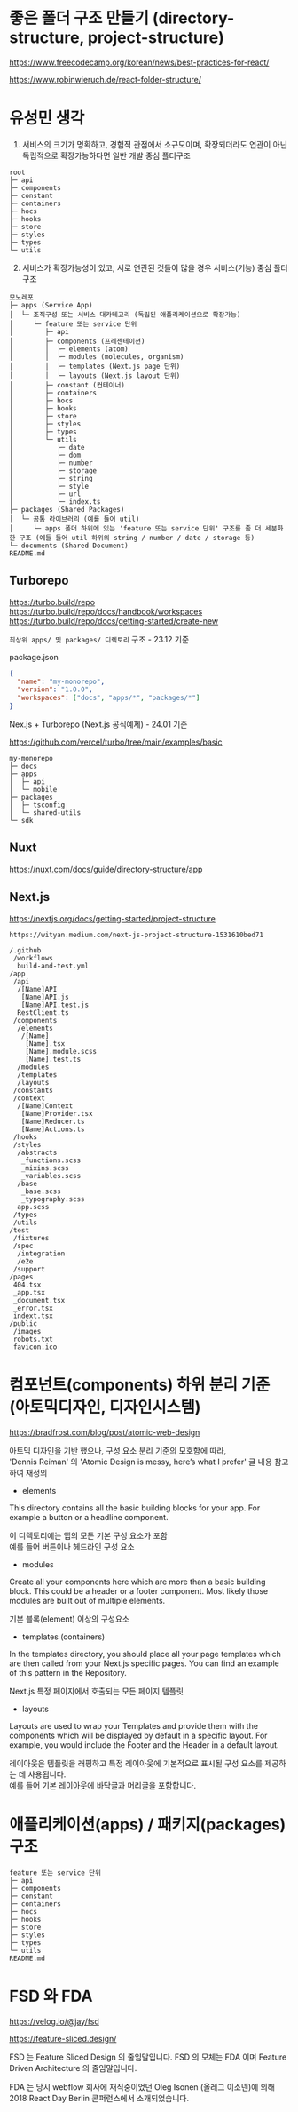 # 좋은 폴더 구조 만들기 (directory-structure, project-structure)

https://www.freecodecamp.org/korean/news/best-practices-for-react/

https://www.robinwieruch.de/react-folder-structure/

# 유성민 생각

1. 서비스의 크기가 명확하고, 경험적 관점에서 소규모이며, 확장되더라도 연관이 아닌 독립적으로 확장가능하다면 일반 개발 중심 폴더구조

```
root
├─ api
├─ components
├─ constant
├─ containers
├─ hocs
├─ hooks
├─ store
├─ styles
├─ types
└─ utils
```

2. 서비스가 확장가능성이 있고, 서로 연관된 것들이 많을 경우 서비스(기능) 중심 폴더구조

```
모노레포
├─ apps (Service App)
│  └─ 조직구성 또는 서비스 대카테고리 (독립된 애플리케이션으로 확장가능)
│     └─ feature 또는 service 단위
│        ├─ api
│        ├─ components (프레젠테이션)
│        │  ├─ elements (atom)
│        │  ├─ modules (molecules, organism)
│        │  ├─ templates (Next.js page 단위)
│        │  └─ layouts (Next.js layout 단위)
│        ├─ constant (컨테이너)
│        ├─ containers
│        ├─ hocs
│        ├─ hooks
│        ├─ store
│        ├─ styles
│        ├─ types
│        └─ utils
│           ├─ date
│           ├─ dom
│           ├─ number
│           ├─ storage
│           ├─ string
│           ├─ style
│           ├─ url
│           └─ index.ts
├─ packages (Shared Packages)
│  └─ 공통 라이브러리 (예를 들어 util)
│     └─ apps 폴더 하위에 있는 'feature 또는 service 단위' 구조를 좀 더 세분화한 구조 (예들 들어 util 하위의 string / number / date / storage 등)
└─ documents (Shared Document)
README.md
```

## Turborepo

https://turbo.build/repo  
https://turbo.build/repo/docs/handbook/workspaces  
https://turbo.build/repo/docs/getting-started/create-new

`최상위 apps/ 및 packages/ 디렉토리` 구조 - 23.12 기준

package.json

```json
{
  "name": "my-monorepo",
  "version": "1.0.0",
  "workspaces": ["docs", "apps/*", "packages/*"]
}
```

Nex.js + Turborepo (Next.js 공식예제) - 24.01 기준

https://github.com/vercel/turbo/tree/main/examples/basic

```
my-monorepo
├─ docs
├─ apps
│  ├─ api
│  └─ mobile
├─ packages
│  ├─ tsconfig
│  └─ shared-utils
└─ sdk
```

## Nuxt

https://nuxt.com/docs/guide/directory-structure/app

## Next.js

https://nextjs.org/docs/getting-started/project-structure

`https://wityan.medium.com/next-js-project-structure-1531610bed71`

```
/.github
 /workflows
  build-and-test.yml
/app
 /api
  /[Name]API
   [Name]API.js
   [Name]API.test.js
  RestClient.ts
 /components
  /elements
   /[Name]
    [Name].tsx
    [Name].module.scss
    [Name].test.ts
  /modules
  /templates
  /layouts
 /constants
 /context
  /[Name]Context
   [Name]Provider.tsx
   [Name]Reducer.ts
   [Name]Actions.ts
 /hooks
 /styles
  /abstracts
   _functions.scss
   _mixins.scss
   _variables.scss
  /base
   _base.scss
   _typography.scss
  app.scss
 /types
 /utils
/test
 /fixtures
 /spec
  /integration
  /e2e
 /support
/pages
 404.tsx
 _app.tsx
 _document.tsx
 _error.tsx
 indext.tsx
/public
 /images
 robots.txt
 favicon.ico
```

# 컴포넌트(components) 하위 분리 기준 (아토믹디자인, 디자인시스템)

https://bradfrost.com/blog/post/atomic-web-design

아토믹 디자인을 기반 했으나, 구성 요소 분리 기준의 모호함에 따라,  
'Dennis Reiman' 의 'Atomic Design is messy, here’s what I prefer' 글 내용 참고하여 재정의

- elements

This directory contains all the basic building blocks for your app. For example a button or a headline component.

이 디렉토리에는 앱의 모든 기본 구성 요소가 포함  
예를 들어 버튼이나 헤드라인 구성 요소

- modules

Create all your components here which are more than a basic building block. This could be a header or a footer component. Most likely those modules are built out of multiple elements.

기본 블록(element) 이상의 구성요소

- templates (containers)

In the templates directory, you should place all your page templates which are then called from your Next.js specific pages. You can find an example of this pattern in the Repository.

Next.js 특정 페이지에서 호출되는 모든 페이지 템플릿

- layouts

Layouts are used to wrap your Templates and provide them with the components which will be displayed by default in a specific layout. For example, you would include the Footer and the Header in a default layout.

레이아웃은 템플릿을 래핑하고 특정 레이아웃에 기본적으로 표시될 구성 요소를 제공하는 데 사용됩니다.  
예를 들어 기본 레이아웃에 바닥글과 머리글을 포함합니다.

# 애플리케이션(apps) / 패키지(packages) 구조

```
feature 또는 service 단위
├─ api
├─ components
├─ constant
├─ containers
├─ hocs
├─ hooks
├─ store
├─ styles
├─ types
└─ utils
README.md
```

# FSD 와 FDA

https://velog.io/@jay/fsd

https://feature-sliced.design/

FSD 는 Feature Sliced Design 의 줄임말입니다.
FSD 의 모체는 FDA 이며 Feature Driven Architecture 의 줄임말입니다.

FDA 는 당시 webflow 회사에 재직중이었던 Oleg Isonen (올레그 이소넨)에 의해  
2018 React Day Berlin 콘퍼런스에서 소개되었습니다.
